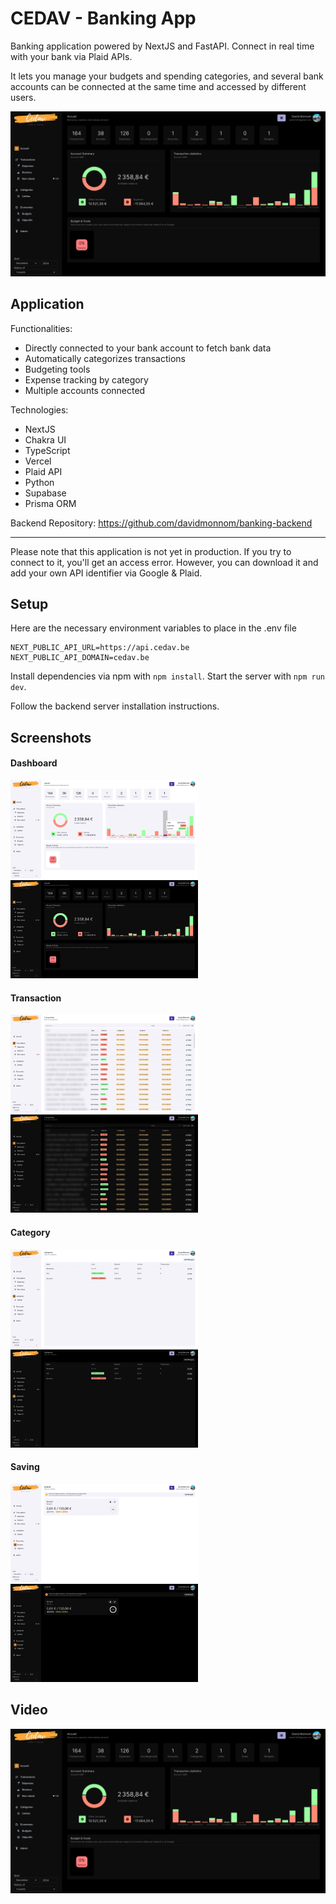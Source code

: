 # CEDAV - Banking App

Banking application powered by NextJS and FastAPI. Connect in real time with your bank via Plaid APIs.

It lets you manage your budgets and spending categories, and several bank accounts can be connected at the same time and accessed by different users.

<img alt="Dashboard in dark and light mode" src="screenshots/dashboard_dark.png" />

## Application
Functionalities:
- Directly connected to your bank account to fetch bank data
- Automatically categorizes transactions
- Budgeting tools
- Expense tracking by category
- Multiple accounts connected

Technologies:
- NextJS
- Chakra UI
- TypeScript
- Vercel
- Plaid API
- Python
- Supabase
- Prisma ORM

Backend Repository:
https://github.com/davidmonnom/banking-backend

---

Please note that this application is not yet in production. If you try to connect to it, you'll get an access error.
However, you can download it and add your own API identifier via Google & Plaid.

## Setup

Here are the necessary environment variables to place in the .env file
```
NEXT_PUBLIC_API_URL=https://api.cedav.be
NEXT_PUBLIC_API_DOMAIN=cedav.be
```

Install dependencies via npm with `npm install`.
Start the server with `npm run dev`.

Follow the backend server installation instructions.

## Screenshots
#### Dashboard
<p float="left">
  <img alt="Dashboard in dark and light mode" src="screenshots/dashboard_light.png" width="300" />
  <img alt="Dashboard in dark and light mode" src="screenshots/dashboard_dark.png" width="300" />
</p>

#### Transaction
<p float="left">
  <img alt="Transaction in dark and light mode" src="screenshots/transaction_light.png" width="300" />
  <img alt="Transaction in dark and light mode" src="screenshots/transaction_dark.png" width="300" />
</p>

#### Category
<p float="left">
  <img alt="Category in dark and light mode" src="screenshots/category_light.png" width="300" />
  <img alt="Category in dark and light mode" src="screenshots/category_dark.png" width="300" />
</p>

#### Saving
<p float="left">
  <img alt="Saving in dark and light mode" src="screenshots/saving_light.png" width="300" />
  <img alt="Saving in dark and light mode" src="screenshots/saving_dark.png" width="300" />
</p>

## Video
[![Watch the video](screenshots/dashboard_dark.png)](screenshots/cedav.mp4)
